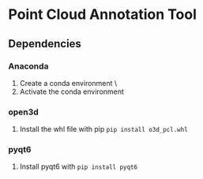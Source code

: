 # Point Cloud Annotation Tool #
##  Dependencies ##
### Anaconda ###
1. Create a conda environment \
2. Activate the conda environment
### open3d ###
1. Install the whl file with pip
` pip install o3d_pcl.whl `
### pyqt6 ###
1. Install pyqt6 with 
`pip install pyqt6`

